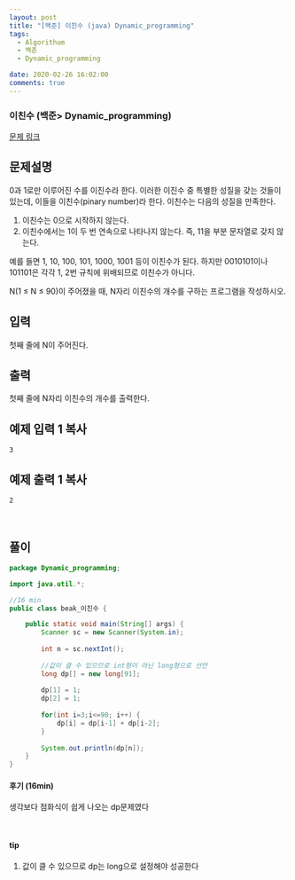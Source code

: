 ```yaml
---
layout: post
title: "[백준] 이친수 (java) Dynamic_programming"
tags:
  - Algorithum
  - 백준
  - Dynamic_programming

date: 2020-02-26 16:02:00
comments: true
---
```




###   이친수 (백준> Dynamic_programming)

[문제 링크](https://www.acmicpc.net/problem/2193 )

## 문제설명

0과 1로만 이루어진 수를 이진수라 한다. 이러한 이진수 중 특별한 성질을 갖는 것들이 있는데, 이들을 이친수(pinary number)라 한다. 이친수는 다음의 성질을 만족한다.

1. 이친수는 0으로 시작하지 않는다.
2. 이친수에서는 1이 두 번 연속으로 나타나지 않는다. 즉, 11을 부분 문자열로 갖지 않는다.

예를 들면 1, 10, 100, 101, 1000, 1001 등이 이친수가 된다. 하지만 0010101이나 101101은 각각 1, 2번 규칙에 위배되므로 이친수가 아니다.

N(1 ≤ N ≤ 90)이 주어졌을 때, N자리 이친수의 개수를 구하는 프로그램을 작성하시오.

## 입력

첫째 줄에 N이 주어진다.

## 출력

첫째 줄에 N자리 이친수의 개수를 출력한다.

## 예제 입력 1 복사

```
3
```

## 예제 출력 1 복사

```
2
```

<br>

## 풀이

```java
package Dynamic_programming;

import java.util.*;

//16 min
public class beak_이친수 {

	public static void main(String[] args) {
		Scanner sc = new Scanner(System.in);
		
		int n = sc.nextInt();
		
		//값이 클 수 있으므로 int형이 아닌 long형으로 선언
		long dp[] = new long[91];
		
		dp[1] = 1;
		dp[2] = 1;
		
		for(int i=3;i<=90; i++) {
			dp[i] = dp[i-1] + dp[i-2];
		}
		
		System.out.println(dp[n]);
	}
}

```

#### 후기 (16min)

생각보다 점화식이 쉽게 나오는 dp문제였다

<br>

#### tip

1. 값이 클 수 있으므로 dp는 long으로 설정해야 성공한다
